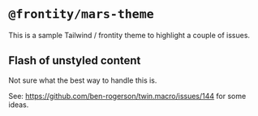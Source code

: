 # `@frontity/mars-theme`

This is a sample Tailwind / frontity theme to highlight a couple of issues.

## Flash of unstyled content

Not sure what the best way to handle this is.

See: https://github.com/ben-rogerson/twin.macro/issues/144 for some ideas.
